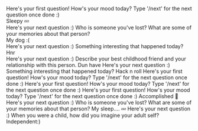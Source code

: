 Here's your first question!
How's your mood today? 
Type '/next' for the next question once done :) <br>
Sleepy 💤 <br> 
Here's your next question :)
Who is someone you've lost? What are some of your memories about that person? <br>
My dog :( <br>
Here's your next question :)
Something interesting that happened today? <br>
Hnr <br>
Here's your next question :)
Describe your best childhood friend and your relationship with this person.
Dun have
Here's your next question :)
Something interesting that happened today?
Hack n roll
Here's your first question!
How's your mood today? 
Type '/next' for the next question once done :)
Here's your first question!
How's your mood today? 
Type '/next' for the next question once done :)
Here's your first question!
How's your mood today? 
Type '/next' for the next question once done :)
Accomplished 🤩
Here's your next question :)
Who is someone you've lost? What are some of your memories about that person?
My sleep.... 💤
Here's your next question :)
When you were a child, how did you imagine your adult self?
Independent:)